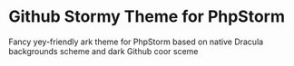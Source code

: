 # Github Stormy Theme for PhpStorm

Fancy yey-friendly ark theme for PhpStorm based on native Dracula backgrounds scheme and dark Github coor sceme
